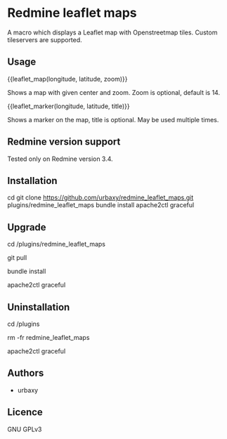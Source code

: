# Redmine leaflet maps

A macro which displays a Leaflet map with Openstreetmap tiles. Custom tileservers are supported.

## Usage

{{leaflet_map(longitude, latitude, zoom)}}

Shows a map with given center and zoom. Zoom is optional, default is 14.


{{leaflet_marker(longitude, latitude, title)}}

Shows a marker on the map, title is optional. May be used multiple times.

## Redmine version support

Tested only on Redmine version 3.4.

## Installation

   cd <redmine root>
   git clone https://github.com/urbaxy/redmine_leaflet_maps.git plugins/redmine_leaflet_maps
   bundle install
   apache2ctl graceful

## Upgrade

cd <redmine root>/plugins/redmine_leaflet_maps

git pull

bundle install

apache2ctl graceful

## Uninstallation

cd <redmine root>/plugins

rm -fr redmine_leaflet_maps

apache2ctl graceful

## Authors

- urbaxy

## Licence

GNU GPLv3
